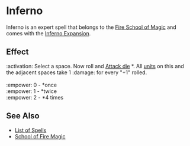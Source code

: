 # Inferno

Inferno is an expert spell that belongs to the [Fire School of Magic](school_of_fire_magic.md) and comes with the [Inferno Expansion](../content.md).


## Effect

:activation: Select a space. Now roll and [Attack die](../dice.md#attack-die) \*. All [units](../units.md) on this and the adjacent spaces take 1 :damage: for every "+1" rolled.<br><br>:empower: 0 - \*once<br>:empower: 1 - \*twice<br>:empower: 2 - \*4 times


## See Also

- [List of Spells](../spells.md)
- [School of Fire Magic](school_of_fire_magic.md)
